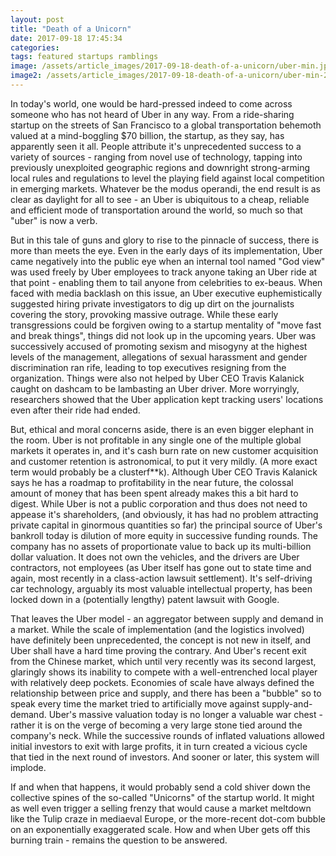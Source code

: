 ```yaml
---
layout: post
title: "Death of a Unicorn"
date: 2017-09-18 17:45:34
categories:
tags: featured startups ramblings
image: /assets/article_images/2017-09-18-death-of-a-unicorn/uber-min.jpg
image2: /assets/article_images/2017-09-18-death-of-a-unicorn/uber-min-2.jpg
---
```


In today's world, one would be hard-pressed indeed to come across someone who has not heard of Uber in any way. From a ride-sharing startup on the streets of San Francisco to a global transportation behemoth valued at a mind-boggling $70 billion, the startup, as they say, has apparently seen it all. People attribute it's unprecedented success to a variety of sources - ranging from novel use of technology, tapping into previously unexploited geographic regions and downright strong-arming local rules and regulations to level the playing field against local competition in emerging markets. Whatever be the modus operandi, the end result is as clear as daylight for all to see - an Uber is ubiquitous to a cheap, reliable and efficient mode of transportation around the world, so much so that "uber" is now a verb.

But in this tale of guns and glory to rise to the pinnacle of success, there is more than meets the eye. Even in the early days of its implementation, Uber came negatively into the public eye when an internal tool named "God view" was used freely by Uber employees to track anyone taking an Uber ride at that point - enabling them to tail anyone from celebrities to ex-beaus. When faced with media backlash on this issue, an Uber executive euphemistically suggested hiring private investigators to dig up dirt on the journalists covering the story, provoking massive outrage. While these early transgressions could be forgiven owing to a startup mentality of "move fast and break things", things did not look up in the upcoming years. Uber was successively accused of promoting sexism and misogyny at the highest levels of the management, allegations of sexual harassment and gender discrimination ran rife, leading to top executives resigning from the organization. Things were also not helped by Uber CEO Travis Kalanick caught on dashcam to be lambasting an Uber driver. More worryingly, researchers showed that the Uber application kept tracking users' locations even after their ride had ended.

But, ethical and moral concerns aside, there is an even bigger elephant in the room. Uber is not profitable in any single one of the multiple global markets it operates in, and it's cash burn rate on new customer acquisition and customer retention is astronomical, to put it very mildly. (A more exact term would probably be a clusterf**k). Although Uber CEO Travis Kalanick says he has a roadmap to profitability in the near future, the colossal amount of money that has been spent already makes this a bit hard to digest. While Uber is not a public corporation and thus does not need to appease it's shareholders, (and obviously, it has had no problem attracting private capital in ginormous quantities so far) the principal source of Uber's bankroll today is dilution of more equity in successive funding rounds. The company has no assets of proportionate value to back up its multi-billion dollar valuation. It does not own the vehicles, and the drivers are Uber contractors, not employees (as Uber itself has gone out to state time and again, most recently in a class-action lawsuit settlement). It's self-driving car technology, arguably its most valuable intellectual property, has been locked down in a (potentially lengthy) patent lawsuit with Google.

That leaves the Uber model - an aggregator between supply and demand in a market. While the scale of implementation (and the logistics involved) have definitely been unprecedented, the concept is not new in itself, and Uber shall have a hard time proving the contrary. And Uber's recent exit from the Chinese market, which until very recently was its second largest, glaringly shows its inability to compete with a well-entrenched local player with relatively deep pockets. Economies of scale have always defined the relationship between price and supply, and there has been a "bubble" so to speak every time the market tried to artificially move against supply-and-demand. Uber's massive valuation today is no longer a valuable war chest - rather it is on the verge of becoming a very large stone tied around the company's​ neck. While the successive rounds of inflated valuations allowed initial investors to exit with large profits, it in turn created a vicious cycle that tied in the next round of investors. And sooner or later, this system will implode.

If and when that happens, it would probably send a cold shiver down the collective spines of the so-called "Unicorns" of the startup world. It might as well even trigger a selling frenzy that would cause a market meltdown like the Tulip craze in mediaeval Europe, or the more-recent dot-com bubble on an exponentially exaggerated scale. How and when Uber gets off this burning train - remains the question to be answered.
